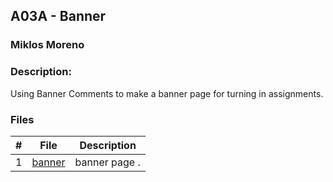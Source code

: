 ## A03A - Banner
### Miklos Moreno
### Description:

Using Banner Comments to make a banner page for turning in assignments.

### Files

|   #   | File                 | Description   |
| :---: | -------------------- | ------------- |
|   1   | [banner](banner.txt) | banner page . |


